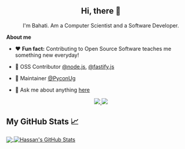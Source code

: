 

<h2 align="center">Hi, there 👋</h2>

<p align="center">I'm Bahati. Am a Computer Scientist and a Software Developer.<br/> 
</p>
<p align="center">
</p>

**About me**

- ❤️ <b>Fun fact:</b>&nbsp;Contributing to Open Source Software teaches me something new everyday!

- :green_heart: OSS Contributor <a href="https://github.com/nodejs">@node.js</a>, <a href="https://github.com/fastify">@fastify.js</a>

<!------ - 💼 Am a Computer Scientist and a Software Developer. --->

<!---- - 📈 --->

- :construction_worker: Maintainer [@PyconUg](https://github.com/PyconUg)

<!-- - 👨‍💻 Software Engineer by day, Training Machine Learning models <a href="https://github.com/ai-uganda">@ai-uganda</a> by night -->

- 💬 Ask me about anything [here](https://twitter.com/HassanBahatiM)

<p align="center">
  <a href="https://twitter.com/HassanBahatiM">
   <img src="https://img.shields.io/badge/Twitter-blue?label=Twitter&logo=Twitter&style=for-the-badge" />
  </a>
  
  <a href="https://www.linkedin.com/in/hassanbahatimukisa/">
    <img src="https://img.shields.io/badge/LinkedIn-blue?label=LinkedIn&logo=LinkedIn&style=for-the-badge" />
  </a>

</p>

## My GitHub Stats &#x1f4c8;

<a href="https://github.com/HassanBahati/HassanBahati">
  <img align="center" src="https://github-readme-stats.vercel.app/api/top-langs/?username=HassanBahati&hide=java,html&title_color=ffffff&text_color=c9cacc&icon_color=2bbc8a&bg_color=1d1f21" />
</a>
<a href="https://github.com/HassanBahati">
  <img align="center" src="https://github-readme-stats.vercel.app/api?username=HassanBahati&show_icons=true&line_height=27&count_private=true&title_color=ffffff&text_color=c9cacc&icon_color=2bbc8a&bg_color=1d1f21" alt="Hassan's GitHub Stats" />
</a>
